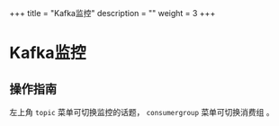 +++
title = "Kafka监控"
description = ""
weight = 3
+++

# Kafka监控

## 操作指南

左上角 `topic` 菜单可切换监控的话题， `consumergroup` 菜单可切换消费组 。


